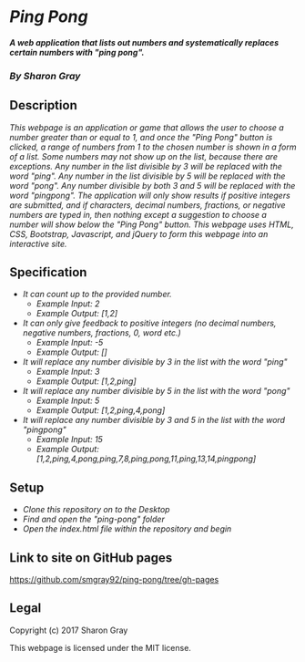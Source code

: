 # _Ping Pong_
#### _A web application that lists out numbers and systematically replaces certain numbers with "ping pong"._
### _By **Sharon Gray**_
## Description
_This webpage is an application or game that allows the user to choose a number greater than or equal to 1, and once the "Ping Pong" button is clicked, a range of numbers from 1 to the chosen number is shown in a form of a list. Some numbers may not show up on the list, because there are exceptions. Any number in the list divisible by 3 will be replaced with the word "ping". Any number in the list divisible by 5 will be replaced with the word "pong". Any number divisible by both 3 and 5 will be replaced with the word "pingpong". The application will only show results if positive integers are submitted, and if characters, decimal numbers, fractions, or negative numbers are typed in, then nothing except a suggestion to choose a number will show below the "Ping Pong" button. This webpage uses HTML, CSS, Bootstrap, Javascript, and jQuery to form this webpage into an interactive site._
## Specification
* _It can count up to the provided number._
  * _Example Input: 2_
  * _Example Output: [1,2]_
* _It can only give feedback to positive integers (no decimal numbers, negative numbers, fractions, 0, word etc.)_
  * _Example Input: -5_
  * _Example Output: []_
* _It will replace any number divisible by 3 in the list with the word "ping"_
  * _Example Input: 3_
  * _Example Output: [1,2,ping]_
* _It will replace any number divisible by 5 in the list with the word "pong"_
  * _Example Input: 5_
  * _Example Output: [1,2,ping,4,pong]_
* _It will replace any number divisible by 3 and 5 in the list with the word "pingpong"_
  * _Example Input: 15_
  * _Example Output: [1,2,ping,4,pong,ping,7,8,ping,pong,11,ping,13,14,pingpong]_
## Setup
* _Clone this repository on to the Desktop_
* _Find and open the "ping-pong" folder_
* _Open the index.html file within the repository and begin_
## Link to site on GitHub pages
https://github.com/smgray92/ping-pong/tree/gh-pages
## Legal
Copyright (c) 2017 Sharon Gray

This webpage is licensed under the MIT license.
